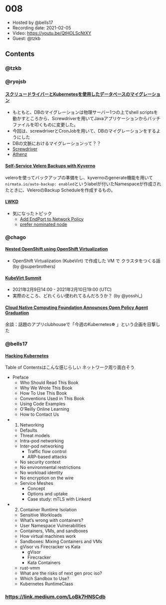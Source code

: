# 008

- Hosted by @bells17
- Recording date: 2021-02-05
- Video: https://youtu.be/QtHOLScNtXY
- Guest: @tzkb

## Contents

### @tzkb

### @ryojsb
#### [スクリュードライバーとKubernetesを使用したデータベースのマイグレーション](https://www.verizonmedia.com/technology/blog/database-migrations-using-screwdriver-kubernetes)
- もともと、DBのマイグレーションは物理サーバー1つの上でshell scriptsを動かすところから、Screwdriverを用いてJavaアプリケーションからパッチファイルを叩くものに変更した。
- 今回は、screwdriverとCronJobを用いて、DBのマイグレーションをするようにした 
- DBの文脈におけるマイグレーションって？？
- [Screwdriver](https://screwdriver.cd/)
- [Athenz](https://www.athenz.io/)

#### [Self-Service Velero Backups with Kyverno](https://nirmata.com/2021/01/24/self-service-velero-backups-with-kyverno/)
veleroを使ってバックアップの準備をし、kyvernoのgenerate機能を用いて`nirmata.io/auto-backup: enabled`というlabelが付いたNamespaceが作成されたときに、VeleroのBackup Scheduleを作成するもの。

#### [LWKD](http://lwkd.info/2021/20210202)
- 気になったトピック
  - [Add EndPort to Network Policy](https://github.com/kubernetes/kubernetes/pull/97058)
  - [prefer nominated node](https://github.com/kubernetes/kubernetes/pull/93179)  

### @chago

#### [Nested OpenShift using OpenShift Virtualization](https://www.openshift.com/blog/nested-openshift-using-openshift-virtualization)
- OpenShift Virtualization (KubeVirt) で作成した VM で クラスタをつくる話 (by @superbrothers)
#### [KubeVirt Summit](https://community.cncf.io/events/details/cncf-kubevirt-community-presents-kubevirt-summit/#/)
- 2021年2月9日14:00 - 2021年2月10日19:00 (UTC)
- 実際のところ、どれくらい使われてるんだろうか？ (by @yosshi_)
#### [Cloud Native Computing Foundation Announces Open Policy Agent Graduation](https://www.cncf.io/announcements/2021/02/04/cloud-native-computing-foundation-announces-open-policy-agent-graduation/)

余談：話題のアプリclubhouseで「今週のKubernetes☸ 」という企画を目撃した

### @bells17

#### [Hacking Kubernetes](https://www.oreilly.com/library/view/hacking-kubernetes/9781492081722/)

Table of Contentsはこんな感じらしい
ネットワーク周り面白そう

- Preface
  - Who Should Read This Book
  - Why We Wrote This Book
  - How To Use This Book
  - Conventions Used in This Book
  - Using Code Examples
  - O’Reilly Online Learning
  - How to Contact Us
- 1. Networking
  - Defaults
  - Threat models
  - Intra-pod networking
  - Inter-pod networking
    - Traffic flow control
    - ARP-based attacks
  - No security context
  - No environmental restrictions
  - No workload identity
  - No encryption on the wire
  - Service Meshes
    - Concept
    - Options and uptake
    - Case study: mTLS with Linkerd
- 2. Container Runtime Isolation
  - Sensitive Workloads
  - What’s wrong with containers?
  - User Namespace Vulnerabilities
  - Containers, VMs, and sandboxes
  - How virtual machines work
  - Sandboxes: Mixing Containers and VMs
  - gVisor vs Firecracker vs Kata
    - gVisor
    - Firecracker
    - Kata Containers
  - rust-vmm
  - What are the risks of next gen proc iso?
  - Which Sandbox to Use?
  - Kubernetes RuntimeClass

### https://link.medium.com/LoBk7HNSCdb
